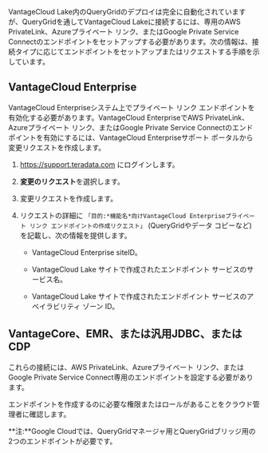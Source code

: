 VantageCloud Lake内のQueryGridのデプロイは完全に自動化されていますが、QueryGridを通してVantageCloud Lakeに接続するには、専用のAWS PrivateLink、Azureプライベート リンク、またはGoogle Private Service Connectのエンドポイントをセットアップする必要があります。次の情報は、接続タイプに応じてエンドポイントをセットアップまたはリクエストする手順を示しています。

VantageCloud Enterprise
-----------------------

VantageCloud Enterpriseシステム上でプライベート リンク エンドポイントを有効化する必要があります。VantageCloud EnterpriseでAWS PrivateLink、Azureプライベート リンク、またはGoogle Private Service Connectのエンドポイントを有効にするには、VantageCloud Enterpriseサポート ポータルから変更リクエストを作成します。

1.  <https://support.teradata.com> にログインします。

2.  **変更のリクエスト**を選択します。

3.  変更リクエストを作成します。

4.  リクエストの詳細に `「目的:*機能名*向けVantageCloud Enterpriseプライベート リンク エンドポイントの作成リクエスト」` (QueryGridやデータ コピーなど) を記載し、次の情報を提供します。

    -   VantageCloud Enterprise siteID。

    -   VantageCloud Lake サイトで作成されたエンドポイント サービスのサービス名。

    -   VantageCloud Lake サイトで作成されたエンドポイント サービスのアベイラビリティ ゾーン ID。

VantageCore、EMR、または汎用JDBC、またはCDP
-------------------------------------------

これらの接続には、AWS PrivateLink、Azureプライベート リンク、またはGoogle Private Service Connect専用のエンドポイントを設定する必要があります。

エンドポイントを作成するのに必要な権限またはロールがあることをクラウド管理者に確認します。

**注:**Google Cloudでは、QueryGridマネージャ用とQueryGridブリッジ用の2つのエンドポイントが必要です。
